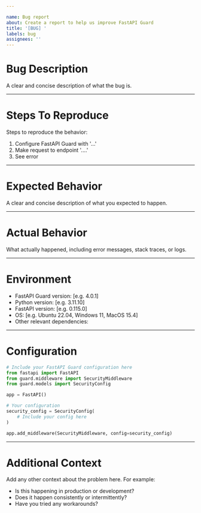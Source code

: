 ```yaml
---

name: Bug report
about: Create a report to help us improve FastAPI Guard
title: '[BUG] '
labels: bug
assignees: ''
---
```


Bug Description
================
A clear and concise description of what the bug is.

___

Steps To Reproduce
===================
Steps to reproduce the behavior:
1. Configure FastAPI Guard with '...'
2. Make request to endpoint '....'
3. See error

___

Expected Behavior
=================
A clear and concise description of what you expected to happen.

___

Actual Behavior
================
What actually happened, including error messages, stack traces, or logs.

___

Environment
===========
- FastAPI Guard version: [e.g. 4.0.1]
- Python version: [e.g. 3.11.10]
- FastAPI version: [e.g. 0.115.0]
- OS: [e.g. Ubuntu 22.04, Windows 11, MacOS 15.4]
- Other relevant dependencies:

___

Configuration
=============

```python
# Include your FastAPI Guard configuration here
from fastapi import FastAPI
from guard.middleware import SecurityMiddleware
from guard.models import SecurityConfig

app = FastAPI()

# Your configuration
security_config = SecurityConfig(
    # Include your config here
)

app.add_middleware(SecurityMiddleware, config=security_config)
```

___

Additional Context
==================
Add any other context about the problem here. For example:
- Is this happening in production or development?
- Does it happen consistently or intermittently?
- Have you tried any workarounds?
